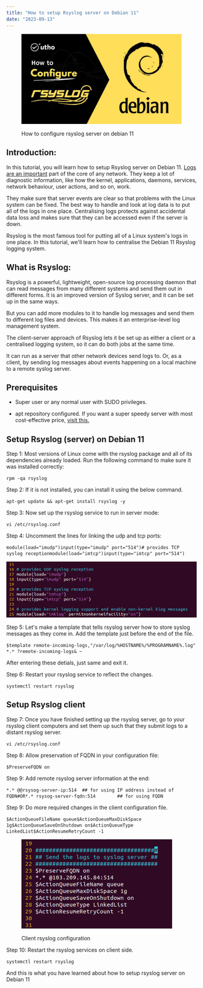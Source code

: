 ```yaml
---
title: "How to setup Rsyslog server on Debian 11"
date: "2023-09-13"
---
```


<figure>

![How to configure rsyslog server on debian 10](images/How-to-configure-rsyslog-server-on-debian-2-1024x576.jpg)

<figcaption>

How to configure rsyslog server on debian 11

</figcaption>

</figure>

## Introduction:

In this tutorial, you will learn how to setup Rsyslog server on Debian 11. [Logs are an important](https://www.plesk.com/blog/featured/linux-logs-explained/) part of the core of any network. They keep a lot of diagnostic information, like how the kernel, applications, daemons, services, network behaviour, user actions, and so on, work.

They make sure that server events are clear so that problems with the Linux system can be fixed. The best way to handle and look at log data is to put all of the logs in one place. Centralising logs protects against accidental data loss and makes sure that they can be accessed even if the server is down.

Rsyslog is the most famous tool for putting all of a Linux system's logs in one place. In this tutorial, we'll learn how to centralise the Debian 11 Rsyslog logging system.

## What is Rsyslog:

Rsyslog is a powerful, lightweight, open-source log processing daemon that can read messages from many different systems and send them out in different forms. It is an improved version of Syslog server, and it can be set up in the same ways.

But you can add more modules to it to handle log messages and send them to different log files and devices. This makes it an enterprise-level log management system.

The client-server approach of Rsyslog lets it be set up as either a client or a centralised logging system, so it can do both jobs at the same time.

It can run as a server that other network devices send logs to. Or, as a client, by sending log messages about events happening on a local machine to a remote syslog server.

## Prerequisites

- Super user or any normal user with SUDO privileges.

- apt repository configured. If you want a super speedy server with most cost-effective price, [visit this.](http://console.utho.com)

## Setup Rsyslog (server) on Debian 11

Step 1: Most versions of Linux come with the rsyslog package and all of its dependencies already loaded. Run the following command to make sure it was installed correctly:

```
rpm -qa rsyslog
```

Step 2: If it is not installed, you can install it using the below command.

```
apt-get update && apt-get install rsyslog -y
```
Step 3: Now set up the rsyslog service to run in server mode:

```
vi /etc/rsyslog.conf
```
Step 4: Uncomment the lines for linking the udp and tcp ports:

```
module(load="imudp")input(type="imudp" port="514")# provides TCP syslog receptionmodule(load="imtcp")input(type="imtcp" port="514")
```

![This image has an empty alt attribute; its file name is image-1236.png](images/image-1236.png)

Step 5: Let's make a template that tells rsyslog server how to store syslog messages as they come in. Add the template just before the end of the file.

```
$template remote-incoming-logs,"/var/log/%HOSTNAME%/%PROGRAMNAME%.log" *.* ?remote-incoming-logs& ~
```

After entering these detials, just same and exit it.

Step 6: Restart your rsyslog service to reflect the changes.

```
systemctl restart rsyslog
```
## Setup Rsyslog client

Step 7: Once you have finished setting up the rsyslog server, go to your rsyslog client computers and set them up such that they submit logs to a distant rsyslog server.

```
vi /etc/rsyslog.conf
```
Step 8: Allow preservation of FQDN in your configuration file:

```
$PreserveFQDN on
```

Step 9: Add remote rsyslog server information at the end:

```
*.* @@rsysog-server-ip:514  ## for using IP address instead of FQDN#OR*.* rsysog-server-fqdn:514        ## for using FQDN
```

Step 9: Do more required changes in the client configuration file.

```
$ActionQueueFileName queue$ActionQueueMaxDiskSpace 1g$ActionQueueSaveOnShutdown on$ActionQueueType LinkedList$ActionResumeRetryCount -1
```

<figure>

![Client rsyslog configuration](images/image-1237.png)

<figcaption>

Client rsyslog configuration

</figcaption>

</figure>

Step 10: Restart the rsyslog services on client side.

```
systemctl restart rsyslog
```
And this is what you have learned about how to setup rsyslog server on Debian 11
